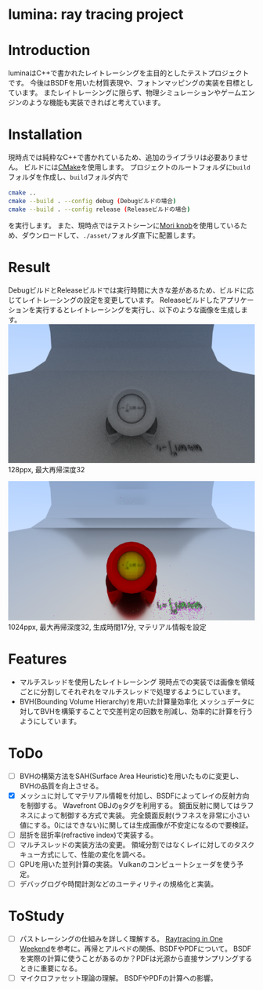# lumina: ray tracing project

# Introduction
luminaはC++で書かれたレイトレーシングを主目的としたテストプロジェクトです。
今後はBSDFを用いた材質表現や、フォトンマッピングの実装を目標としています。
またレイトレーシングに限らず、物理シミュレーションやゲームエンジンのような機能も実装できればと考えています。

# Installation
現時点では純粋なC++で書かれているため、追加のライブラリは必要ありません。
ビルドには[CMake](https://cmake.org/)を使用します。
プロジェクトのルートフォルダに`build`フォルダを作成し、`build`フォルダ内で
```bash
cmake ..
cmake --build . --config debug (Debugビルドの場合)
cmake --build . --config release (Releaseビルドの場合)
```
を実行します。
また、現時点ではテストシーンに[Mori knob](https://casual-effects.com/g3d/data10/index.html#mesh23)を使用しているため、ダウンロードして、`./asset/`フォルダ直下に配置します。

# Result
DebugビルドとReleaseビルドでは実行時間に大きな差があるため、ビルドに応じてレイトレーシングの設定を変更しています。
Releaseビルドしたアプリケーションを実行するとレイトレーシングを実行し、以下のような画像を生成します。
![](./test.png)
128ppx, 最大再帰深度32

![](./test_1024ppx_17min.png)
1024ppx, 最大再帰深度32, 生成時間17分, マテリアル情報を設定

# Features
- マルチスレッドを使用したレイトレーシング
現時点での実装では画像を領域ごとに分割してそれぞれをマルチスレッドで処理するようにしています。
- BVH(Bounding Volume Hierarchy)を用いた計算量効率化
メッシュデータに対してBVHを構築することで交差判定の回数を削減し、効率的に計算を行うようにしています。

# ToDo
- [ ] BVHの構築方法をSAH(Surface Area Heuristic)を用いたものに変更し、BVHの品質を向上させる。
- [x] メッシュに対してマテリアル情報を付加し、BSDFによってレイの反射方向を制御する。
Wavefront OBJの`g`タグを利用する。
鏡面反射に関してはラフネスによって制御する方式で実装。
完全鏡面反射(ラフネスを非常に小さい値にする。0にはできない)に関しては生成画像が不安定になるので要検証。
- [ ] 屈折を屈折率(refractive index)で実装する。
- [ ] マルチスレッドの実装方法の変更。
領域分割ではなくレイに対してのタスクキュー方式にして、性能の変化を調べる。
- [ ] GPUを用いた並列計算の実装。
Vulkanのコンピュートシェーダを使う予定。
- [ ] デバッグログや時間計測などのユーティリティの規格化と実装。
# ToStudy
- [ ] パストレーシングの仕組みを詳しく理解する。
[Raytracing in One Weekend](https://raytracing.github.io/)を参考に。再帰とアルベドの関係、BSDFやPDFについて。
BSDFを実際の計算に使うことがあるのか？PDFは光源から直接サンプリングするときに重要になる。
- [ ] マイクロファセット理論の理解。
BSDFやPDFの計算への影響。
